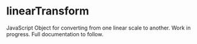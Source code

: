 # linearTransform
JavaScript Object for converting from one linear scale to another.
Work in progress.  Full documentation to follow.
